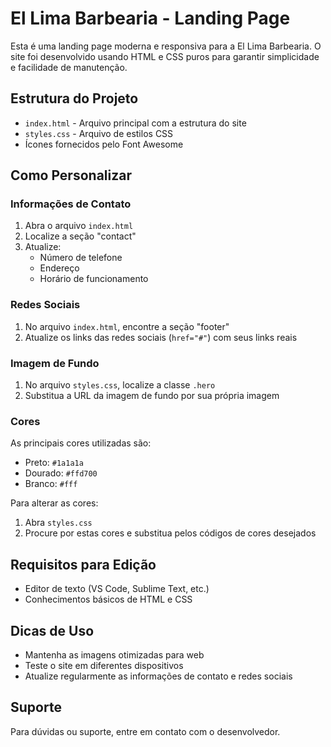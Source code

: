 # El Lima Barbearia - Landing Page

Esta é uma landing page moderna e responsiva para a El Lima Barbearia. O site foi desenvolvido usando HTML e CSS puros para garantir simplicidade e facilidade de manutenção.

## Estrutura do Projeto

- `index.html` - Arquivo principal com a estrutura do site
- `styles.css` - Arquivo de estilos CSS
- Ícones fornecidos pelo Font Awesome

## Como Personalizar

### Informações de Contato

1. Abra o arquivo `index.html`
2. Localize a seção "contact"
3. Atualize:
   - Número de telefone
   - Endereço
   - Horário de funcionamento

### Redes Sociais

1. No arquivo `index.html`, encontre a seção "footer"
2. Atualize os links das redes sociais (`href="#"`) com seus links reais

### Imagem de Fundo

1. No arquivo `styles.css`, localize a classe `.hero`
2. Substitua a URL da imagem de fundo por sua própria imagem

### Cores

As principais cores utilizadas são:
- Preto: `#1a1a1a`
- Dourado: `#ffd700`
- Branco: `#fff`

Para alterar as cores:
1. Abra `styles.css`
2. Procure por estas cores e substitua pelos códigos de cores desejados

## Requisitos para Edição

- Editor de texto (VS Code, Sublime Text, etc.)
- Conhecimentos básicos de HTML e CSS

## Dicas de Uso

- Mantenha as imagens otimizadas para web
- Teste o site em diferentes dispositivos
- Atualize regularmente as informações de contato e redes sociais

## Suporte

Para dúvidas ou suporte, entre em contato com o desenvolvedor. 